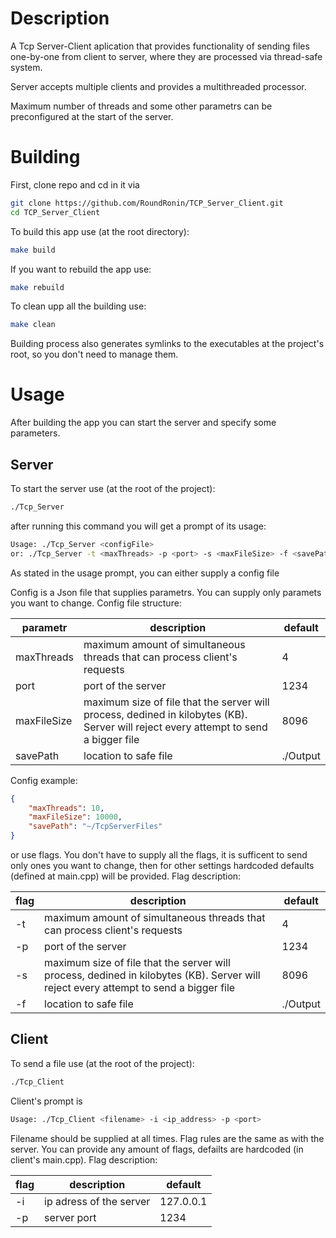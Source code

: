 # Description

A Tcp Server-Client aplication that provides functionality of sending files one-by-one from client to server, where they are processed via thread-safe system.

Server accepts multiple clients and provides a multithreaded processor.

Maximum number of threads and some other parametrs can be preconfigured at the start of the server.

# Building

First, clone repo and cd in it via

```sh 
git clone https://github.com/RoundRonin/TCP_Server_Client.git
cd TCP_Server_Client
```

To build this app use (at the root directory):

```sh 
make build
```

If you want to rebuild the app use:

```sh 
make rebuild
```

To clean upp all the building use:

```sh 
make clean
```

Building process also generates symlinks to the executables at the project's root, so you don't need to manage them.

# Usage

After building the app you can start the server and specify some parameters.

## Server

To start the server use (at the root of the project):

```sh 
./Tcp_Server
```

after running this command you will get a prompt of its usage:

```sh 
Usage: ./Tcp_Server <configFile>
or: ./Tcp_Server -t <maxThreads> -p <port> -s <maxFileSize> -f <savePath>
```

As stated in the usage prompt, you can either supply a config file

Config is a Json file that supplies parametrs. You can supply only paramets you want to change. Config file structure:

|parametr|description|default|
|---|---|---|
|maxThreads|maximum amount of simultaneous threads that can process client's requests|4|
|port|port of the server|1234|
|maxFileSize|maximum size of file that the server will process, dedined in kilobytes (KB). Server will reject every attempt to send a bigger file|8096|
|savePath|location to safe file|./Output|

Config example:

```json
{
    "maxThreads": 10,
    "maxFileSize": 10000,
    "savePath": "~/TcpServerFiles"
}
```

or use flags. You don't have to supply all the flags, it is sufficent to send only ones you want to change, then for other settings hardcoded defaults (defined at main.cpp) will be provided. Flag description:

|flag|description|default|
|---|---|---|
|-t|maximum amount of simultaneous threads that can process client's requests|4|
|-p|port of the server|1234|
|-s|maximum size of file that the server will process, dedined in kilobytes (KB). Server will reject every attempt to send a bigger file|8096|
|-f|location to safe file|./Output|

## Client

To send a file use (at the root of the project):

```sh 
./Tcp_Client
```

Client's prompt is

```sh 
Usage: ./Tcp_Client <filename> -i <ip_address> -p <port>
```

Filename should be supplied at all times. Flag rules are the same as with the server. You can provide any amount of flags, defailts are hardcoded (in client's main.cpp). Flag description:

|flag|description|default|
|---|---|---|
|-i|ip adress of the server|127.0.0.1|
|-p|server port|1234|


